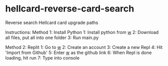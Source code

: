 # hellcard-reverse-card-search
Reverse search Hellcard card upgrade paths

Instructions:
Method 1: Install Python
1: Install python from [w](https://www.python.org)
2: Download all files, put all into one folder
3: Run main.py

Method 2: Replit
1: Go to [w](https://replit.com/~)
2: Create an account
3: Create a new Repl
4: Hit 'Import from Github'
5: Enter [w](https://github.com/Dragonslayer820/hellcard-reverse-card-search) as the github link
6: When Repl is done loading, hit run
7: Type into console
